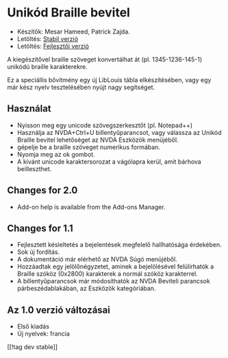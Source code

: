 # Unikód Braille bevitel #

* Készítők: Mesar Hameed, Patrick Zajda.
* Letöltés: [Stabil verzió][1]
* Letöltés: [Fejlesztői verzió][2]

A kiegészítővel braille szöveget konvertálhat át (pl. 1345-1236-145-1)
unikódú braille karakterekre.

Ez a speciállis bővítmény egy új LibLouis tábla elkészítésében, vagy egy már
kész nyelv tesztelésében nyújt nagy segítséget.

## Használat ##

* Nyisson meg egy unicode szövegszerkesztőt (pl. Notepad++)
* Használja az NVDA+Ctrl+U billentyűparancsot, vagy válassza az Unikód
  Braille bevitel lehetőséget az NVDA Eszközök menüjéből.
* gépelje be a braille szöveget numerikus formában.
* Nyomja meg az ok gombot.
* A kívánt unicode karaktersorozat a vágólapra kerül, amit bárhova
  beilleszthet.

## Changes for 2.0 ##

* Add-on help is available from the Add-ons Manager.

## Changes for 1.1 ##

* Fejlesztett késleltetés a bejelentések megfelelő hallhatósága érdekében.
* Sok új fordítás.
* A dokumentáció már elérhető az NVDA Súgó menüjéből.
* Hozzáadtak egy jelölőnégyzetet, aminek a bejelölésével felülírhatók a
  Braille szóköz (0x2800) karakterek a normál szóköz karakterrel.
* A billentyűparancsok már módosíthatók az NVDA Beviteli parancsok
  párbeszédablakában, az Eszközök kategóriában.

## Az 1.0 verzió változásai ##

* Első kiadás
* Új nyelvek: francia

[[!tag dev stable]]

[1]: http://addons.nvda-project.org/files/get.php?file=ubi

[2]: http://addons.nvda-project.org/files/get.php?file=ubi-dev
